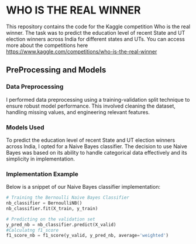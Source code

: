 # WHO IS THE REAL WINNER
This repository contains the code for the Kaggle competition Who is the real winner.
The task was to predict the education level of recent State and UT election winners across India for different states and UTs.
You can access more about the competitions here https://www.kaggle.com/competitions/who-is-the-real-winner

## PreProcessing and Models

### Data Preprocessing
I performed data preprocessing using a training-validation split technique to ensure robust model performance. This involved cleaning the dataset, handling missing values, and engineering relevant features.

### Models Used
To predict the education level of recent State and UT election winners across India, I opted for a Naive Bayes classifier. The decision to use Naive Bayes was based on its ability to handle categorical data effectively and its simplicity in implementation.

### Implementation Example
Below is a snippet of our Naive Bayes classifier implementation:

```python
# Training the Bernoulli Naive Bayes Classifier
nb_classifier = BernoulliNB()
nb_classifier.fit(X_train, y_train)

# Predicting on the validation set
y_pred_nb = nb_classifier.predict(X_valid)
#Calculatng f1_score
f1_score_nb = f1_score(y_valid, y_pred_nb, average='weighted')

